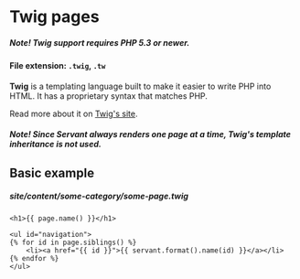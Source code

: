 
# Twig pages

##### **Note!** Twig support requires PHP 5.3 or newer.

#### File extension: `.twig`, `.tw`

**Twig** is a templating language built to make it easier to write PHP into HTML. It has a proprietary syntax that matches PHP.

Read more about it on [Twig's site](http://twig.sensiolabs.org/doc/templates.html).

##### **Note!** Since Servant always renders one page at a time, Twig's template inheritance is not used.



## Basic example

##### site/content/some-category/some-page.twig

	<h1>{{ page.name() }}</h1>

	<ul id="navigation">
	{% for id in page.siblings() %}
		<li><a href="{{ id }}">{{ servant.format().name(id) }}</a></li>
	{% endfor %}
	</ul>
